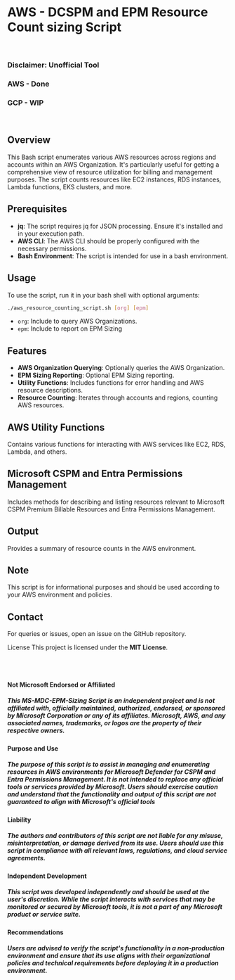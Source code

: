 # AWS - DCSPM and EPM Resource Count sizing Script 
<br />

### Disclaimer: Unofficial Tool

### AWS - Done

### GCP - WIP
<br />


## Overview
This Bash script enumerates various AWS resources across regions and accounts within an AWS Organization. It's particularly useful for getting a comprehensive view of resource utilization for billing and management purposes. The script counts resources like EC2 instances, RDS instances, Lambda functions, EKS clusters, and more.

## Prerequisites
- **jq**: The script requires jq for JSON processing. Ensure it's installed and in your execution path.
- **AWS CLI**: The AWS CLI should be properly configured with the necessary permissions.
- **Bash Environment**: The script is intended for use in a bash environment.

## Usage
To use the script, run it in your bash shell with optional arguments:

```bash
./aws_resource_counting_script.sh [org] [epm]
```

- `org`: Include to query AWS Organizations.
- `epm`: Include to report on EPM Sizing


## Features
- **AWS Organization Querying**: Optionally queries the AWS Organization.
- **EPM Sizing Reporting**: Optional EPM Sizing reporting.
- **Utility Functions**: Includes functions for error handling and AWS resource descriptions.
- **Resource Counting**: Iterates through accounts and regions, counting AWS resources.

## AWS Utility Functions
Contains various functions for interacting with AWS services like EC2, RDS, Lambda, and others.

## Microsoft CSPM and Entra Permissions Management
Includes methods for describing and listing resources relevant to Microsoft CSPM Premium Billable Resources and Entra Permissions Management.

## Output
Provides a summary of resource counts in the AWS environment.

## Note
This script is for informational purposes and should be used according to your AWS environment and policies.

## Contact
For queries or issues, open an issue on the GitHub repository.

License
This project is licensed under the **MIT License**.

<br />
<br />

#### Not Microsoft Endorsed or Affiliated

##### This MS-MDC-EPM-Sizing Script is an independent project and is not affiliated with, officially maintained, authorized, endorsed, or sponsored by Microsoft Corporation or any of its affiliates. Microsoft, AWS, and any associated names, trademarks, or logos are the property of their respective owners.

#### Purpose and Use
##### The purpose of this script is to assist in managing and enumerating resources in AWS environments for Microsoft Defender for CSPM and Entra Permissions Management. It is not intended to replace any official tools or services provided by Microsoft. Users should exercise caution and understand that the functionality and output of this script are not guaranteed to align with Microsoft's official tools

#### Liability
##### The authors and contributors of this script are not liable for any misuse, misinterpretation, or damage derived from its use. Users should use this script in compliance with all relevant laws, regulations, and cloud service agreements. 

#### Independent Development
##### This script was developed independently and should be used at the user's discretion. While the script interacts with services that may be monitored or secured by Microsoft tools, it is not a part of any Microsoft product or service suite.

#### Recommendations
##### Users are advised to verify the script's functionality in a non-production environment and ensure that its use aligns with their organizational policies and technical requirements before deploying it in a production environment.
